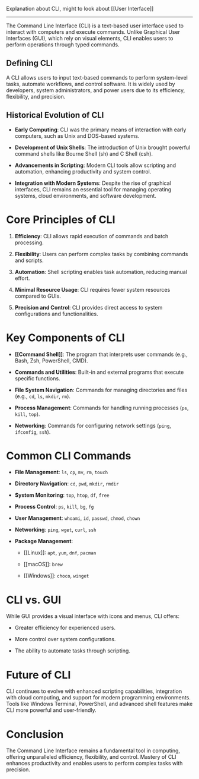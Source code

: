 Explanation about CLI, might to look about [[User Interface]]

---
The Command Line Interface (CLI) is a text-based user interface used to interact with computers and execute commands. Unlike Graphical User Interfaces (GUI), which rely on visual elements, CLI enables users to perform operations through typed commands.

## Defining CLI

A CLI allows users to input text-based commands to perform system-level tasks, automate workflows, and control software. It is widely used by developers, system administrators, and power users due to its efficiency, flexibility, and precision.

## Historical Evolution of CLI

- **Early Computing**: CLI was the primary means of interaction with early computers, such as Unix and DOS-based systems.
    
- **Development of Unix Shells**: The introduction of Unix brought powerful command shells like Bourne Shell (sh) and C Shell (csh).
    
- **Advancements in Scripting**: Modern CLI tools allow scripting and automation, enhancing productivity and system control.
    
- **Integration with Modern Systems**: Despite the rise of graphical interfaces, CLI remains an essential tool for managing operating systems, cloud environments, and software development.
    

# Core Principles of CLI

1. **Efficiency**: CLI allows rapid execution of commands and batch processing.
    
2. **Flexibility**: Users can perform complex tasks by combining commands and scripts.
    
3. **Automation**: Shell scripting enables task automation, reducing manual effort.
    
4. **Minimal Resource Usage**: CLI requires fewer system resources compared to GUIs.
    
5. **Precision and Control**: CLI provides direct access to system configurations and functionalities.
    

# Key Components of CLI

- **[[Command Shell]]**: The program that interprets user commands (e.g., Bash, Zsh, PowerShell, CMD).
    
- **Commands and Utilities**: Built-in and external programs that execute specific functions.
    
- **File System Navigation**: Commands for managing directories and files (e.g., `cd`, `ls`, `mkdir`, `rm`).
    
- **Process Management**: Commands for handling running processes (`ps`, `kill`, `top`).
    
- **Networking**: Commands for configuring network settings (`ping`, `ifconfig`, `ssh`).
    

# Common CLI Commands

- **File Management**: `ls`, `cp`, `mv`, `rm`, `touch`
    
- **Directory Navigation**: `cd`, `pwd`, `mkdir`, `rmdir`
    
- **System Monitoring**: `top`, `htop`, `df`, `free`
    
- **Process Control**: `ps`, `kill`, `bg`, `fg`
    
- **User Management**: `whoami`, `id`, `passwd`, `chmod`, `chown`
    
- **Networking**: `ping`, `wget`, `curl`, `ssh`
    
- **Package Management**:
    
    - [[Linux]]: `apt`, `yum`, `dnf`, `pacman`
        
    - [[macOS]]: `brew`
        
    - [[Windows]]: `choco`, `winget`
        

# CLI vs. GUI

While GUI provides a visual interface with icons and menus, CLI offers:

- Greater efficiency for experienced users.
    
- More control over system configurations.
    
- The ability to automate tasks through scripting.
    

# Future of CLI

CLI continues to evolve with enhanced scripting capabilities, integration with cloud computing, and support for modern programming environments. Tools like Windows Terminal, PowerShell, and advanced shell features make CLI more powerful and user-friendly.

# Conclusion

The Command Line Interface remains a fundamental tool in computing, offering unparalleled efficiency, flexibility, and control. Mastery of CLI enhances productivity and enables users to perform complex tasks with precision.